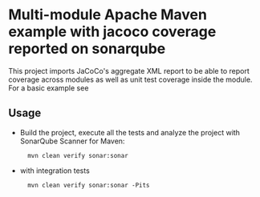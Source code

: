 # Multi-module Apache Maven example with jacoco coverage reported on sonarqube

This project imports JaCoCo's aggregate XML report to be able to report coverage across modules as well as unit
test coverage inside the module. For a basic example see

## Usage

* Build the project, execute all the tests and analyze the project with SonarQube Scanner for Maven:

        mvn clean verify sonar:sonar
        
* with integration tests

        mvn clean verify sonar:sonar -Pits
